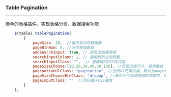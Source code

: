 ### Table Pagination
---------------------------------------------------------
简单的表格插件，实现表格分页，数据搜索功能

```javascript
    $(table).tablePagination(
        {
            pageSize: 20,  //每页显示的数据数
            pageBtnNum: 5, //分页按钮数目
            addSearchInput: true, // 是否添加搜索框
            searchInputColumn: 1, // 搜索框所占的列数
            searchInputClass: "",  // 搜索框的CSS样式类
            pageSizeChoose:[10,20,30,40,50,100], //页面选择尺寸，值为数组
            paginationUlClass: "pagination", //分页ul元素的类，默认为pagination
            pageSizeChooseBtnClass: "dropup", //单页尺寸选择按钮的类属性，默认为dropup
            pageInputClass: ""  //页码属于CSS属性
        }
    );
```